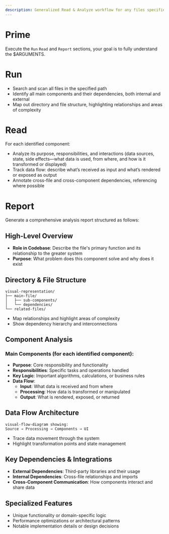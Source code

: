 ```yaml
---
description: Generalized Read & Analyze workflow for any files specified in $ARGUMENTS
---
```


# Prime

Execute the `Run` `Read` and `Report` sections, your goal is to fully understand the $ARGUMENTS.

# Run

- Search and scan all files in the specified path
- Identify all main components and their dependencies, both internal and external
- Map out directory and file structure, highlighting relationships and areas of complexity

# Read

For each identified component:

- Analyze its purpose, responsibilities, and interactions (data sources, state, side effects—what data is used, from where, and how is it transformed or displayed)
- Track data flow: describe what’s received as input and what’s rendered or exposed as output
- Annotate cross-file and cross-component dependencies, referencing where possible

# Report

Generate a comprehensive analysis report structured as follows:

## High-Level Overview
- **Role in Codebase**: Describe the file's primary function and its relationship to the greater system
- **Purpose**: What problem does this component solve and why does it exist

## Directory & File Structure
```
visual-representation/
├── main-file/
│   ├── sub-components/
│   └── dependencies/
└── related-files/
```
- Map relationships and highlight areas of complexity
- Show dependency hierarchy and interconnections

## Component Analysis

### Main Components (for each identified component):
- **Purpose**: Core responsibility and functionality
- **Responsibilities**: Specific tasks and operations handled
- **Key Logic**: Important algorithms, calculations, or business rules
- **Data Flow**:
  - **Input**: What data is received and from where
  - **Processing**: How data is transformed or manipulated
  - **Output**: What is rendered, exposed, or returned

## Data Flow Architecture
```
visual-flow-diagram showing:
Source → Processing → Components → UI
```
- Trace data movement through the system
- Highlight transformation points and state management

## Key Dependencies & Integrations
- **External Dependencies**: Third-party libraries and their usage
- **Internal Dependencies**: Cross-file relationships and imports
- **Cross-Component Communication**: How components interact and share data

## Specialized Features
- Unique functionality or domain-specific logic
- Performance optimizations or architectural patterns
- Notable implementation details or design decisions
